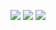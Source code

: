 ![](http://github-profile-summary-cards.vercel.app/api/cards/profile-details?username=SiENcE&theme=default)
![](http://github-profile-summary-cards.vercel.app/api/cards/stats?username=SiENcE&theme=default)
![](http://github-profile-summary-cards.vercel.app/api/cards/repos-per-language?username=SiENcE&theme=default)
